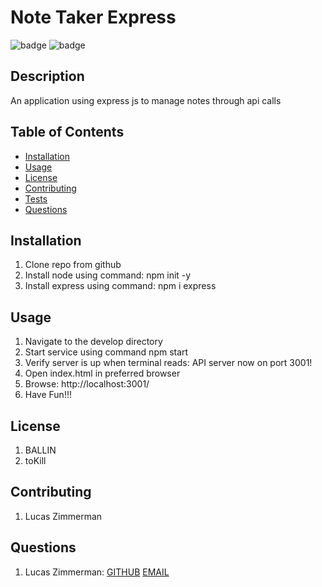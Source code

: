 
  # Note Taker Express

  ![badge](https://img.shields.io/badge/license-BALLIN-blue)
  ![badge](https://img.shields.io/badge/license-toKill-red)
  
  
  ## Description
  An application using express js to manage notes through api calls

  ## Table of Contents

  * [Installation](#installation)
  * [Usage](#usage)
  * [License](#license)
  * [Contributing](#contributing)
  * [Tests](#tests)
  * [Questions](#questions)
  
  ## Installation
  1. Clone repo from github
  2. Install node using command: npm init -y
  3. Install express using command: npm i express
  

  ## Usage
  1. Navigate to the develop directory
  2. Start service using command npm start
  3. Verify server is up when terminal reads: API server now on port 3001!
  4. Open index.html in preferred browser
  5. Browse: http://localhost:3001/
  6. Have Fun!!!
  

  ## License
  1. BALLIN
  2. toKill
  

  ## Contributing
  1. Lucas Zimmerman
  
    
  ## Questions
  1. Lucas Zimmerman: [GITHUB](https://github.com/dolomiteson)	[EMAIL](mailto:zimmerman.lucas@hotmail.com)
  
  